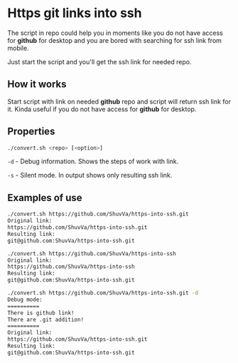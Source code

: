 # Https git links into ssh

The script in repo could help you in moments like you do not have access for **github** for desktop and you are bored with searching for ssh link from mobile.

Just start the script and you'll get the ssh link for needed repo.

## How it works

Start script with link on needed **github** repo and script will return ssh link for it. Kinda useful if you do not have access for **github** for desktop.

## Properties
```bash
./convert.sh <repo> [<option>]
```

`-d` - Debug information. Shows the steps of work with link.

`-s` - Silent mode. In output shows only resulting ssh link.

## Examples of use

```bash
./convert.sh https://github.com/ShuvVa/https-into-ssh.git
Original link:
https://github.com/ShuvVa/https-into-ssh.git
Resulting link:
git@github.com:ShuvVa/https-into-ssh.git
```

```bash
./convert.sh https://github.com/ShuvVa/https-into-ssh
Original link:
https://github.com/ShuvVa/https-into-ssh
Resulting link:
git@github.com:ShuvVa/https-into-ssh.git
```

```bash
./convert.sh https://github.com/ShuvVa/https-into-ssh.git -d
Debug mode:
==========
There is github link!
There are .git addition!
==========
Original link:
https://github.com/ShuvVa/https-into-ssh.git
Resulting link:
git@github.com:ShuvVa/https-into-ssh.git
```